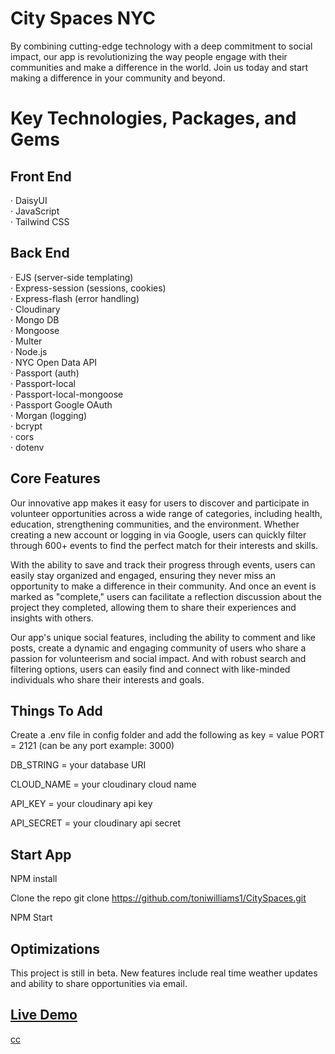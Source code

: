 # City Spaces NYC
 
By combining cutting-edge technology with a deep commitment to social impact, our app is revolutionizing the way people engage with their communities and make a difference in the world. Join us today and start making a difference in your community and beyond.

# Key Technologies, Packages, and Gems

## Front End <br>
· DaisyUI <br>
· JavaScript <br>
· Tailwind CSS <br>

## Back End <br>
· EJS (server-side templating) <br>
· Express-session (sessions, cookies) <br>
· Express-flash (error handling) <br>
· Cloudinary <br>
· Mongo DB <br>
· Mongoose <br>
· Multer <br>
· Node.js <br>
· NYC Open Data API <br>
· Passport (auth) <br>
· Passport-local <br>
· Passport-local-mongoose <br>
· Passport Google OAuth <br>
· Morgan (logging) <br>
· bcrypt <br>
· cors <br>
· dotenv <br>


## Core Features <br>

Our innovative app makes it easy for users to discover and participate in volunteer opportunities across a wide range of categories, including health, education, strengthening communities, and the environment. Whether creating a new account or logging in via Google, users can quickly filter through 600+ events to find the perfect match for their interests and skills. <br>

 With the ability to save and track their progress through events, users can easily stay organized and engaged, ensuring they never miss an opportunity to make a difference in their community. And once an event is marked as "complete," users can facilitate a reflection discussion about the project they completed, allowing them to share their experiences and insights with others.<br>

 Our app's unique social features, including the ability to comment and like posts, create a dynamic and engaging community of users who share a passion for volunteerism and social impact. And with robust search and filtering options, users can easily find and connect with like-minded individuals who share their interests and goals. <br>

## Things To Add

Create a .env file in config folder and add the following as key = value
PORT = 2121 (can be any port example: 3000)

DB_STRING = your database URI

CLOUD_NAME = your cloudinary cloud name

API_KEY = your cloudinary api key

API_SECRET = your cloudinary api secret

## Start App
NPM install

Clone the repo git clone https://github.com/toniwilliams1/CitySpaces.git

NPM Start

## Optimizations

This project is still in beta. New features include real time weather updates and ability to share opportunities via email.

## [Live Demo](https://cityspacesny.herokuapp.com)
[cc](https://user-images.githubusercontent.com/100317017/221681582-5ed495db-70b9-4501-a670-b225ab556d85.gif)

